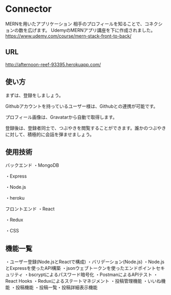 # Connector

 MERNを用いたアプリケーション
 相手のプロフィールを知ることで、コネクションの数を広げます。
 UdemyのMERNアプリ講座を下に作成されました。
 https://www.udemy.com/course/mern-stack-front-to-back/
 
## URL
 http://afternoon-reef-93395.herokuapp.com/

## 使い方

まずは、登録をしましょう。

Githubアカウントを持っているユーザー様は、Githubとの連携が可能です。

プロフィール画像は、Gravatarから自動で取得します。

登録後は、登録者同士で、つぶやきを閲覧することができます。誰かのつぶやきに対して、積極的に会話を弾ませましょう。

## 使用技術

バックエンド
・MongoDB

・Express

・Node.js

・heroku

フロントエンド
・React

・Redux

・CSS

## 機能一覧

 ・ユーザー登録(Node.jsとReactで構成)
 ・バリデーション(Node.js)
 ・Node.jsとExpressを使ったAPI構築
 ・jsonウェブトークンを使ったエンドポイントセキュリティ
 ・bscryptによるパスワード暗号化
 ・PostmanによるAPIテスト
 ・React Hooks
 ・Reduxによるステートマネジメント
 ・投稿管理機能
 ・いいね機能
 ・投稿機能
 ・投稿一覧・投稿詳細表示機能
